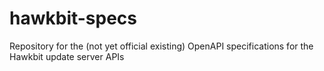 # hawkbit-specs
Repository for the (not yet official existing) OpenAPI specifications for the Hawkbit update server APIs

